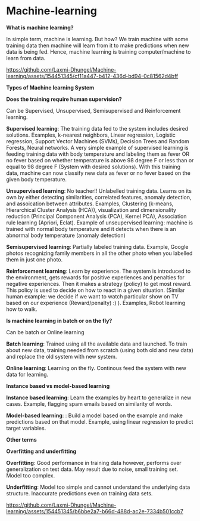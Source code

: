 # Machine-learning
**What is machine learning?**

In simple term, machine is learning. But how? We train machine with some training data then machine will learn from it to make predictions when new data is being fed. Hence, machine learning is training computer/machine to learn from data. 

https://github.com/Laxmi-Dhungel/Machine-learning/assets/154451345/cf11a447-b412-436d-bd94-0c81562d4bff

**Types of Machine learning System**

**Does the training require human supervision?**

Can be Supervised, Unsupervised, Semisupervised and Reinforcement learning. 

**Supervised learning**: The training data fed to the system includes desired solutions. Examples, k-nearest neighbors, Linear regression, Logistic regression, Support Vector Machines (SVMs), Decision Trees and Random Forests, Neural networks. A very simple example of supervised learning is feeding training data with body temperature and labeling them as fever OR no fever based on whether temperature is above 98 degree F or less than or equal to 98 degree F (System with desired solutions). With this training data, machine can now classify new data as fever or no fever based on the given body temperature.

**Unsupervised learning**: No teacher!! Unlabelled training data. Learns on its own by either detecting similarities, correlated features, anomaly detection, and assoication between attributes. Examples, Clustering (k-means, Hierarchical Cluster Analysis (HCA)), visualization and dimensionality reduction (Principal Component Analysis (PCA), Kernel PCA), Association rule learning (Apriori, Eclat). Example of unseupervised learning: machine is trained with normal body temperature and it detects when there is an abnormal body temperature (anomaly detection)

**Semisupervised learning**: Partially labeled training data. Example, Google photos recognizing family members in all the other photo when you labelled them in just one photo.

**Reinforcement learning**: Learn by experience. The system is introduced to the environment, gets rewards for positive experiences and penalties for negative experiences. Then it makes a strategy (policy) to get most reward. This policy is used to decide on how to react in a given situation. (Similar human example: we decide if we want to watch particular show on TV based on our experience (Reward/penalty) :) ). Examples, Robot learning how to walk.


**Is machine learning in batch or on the fly?**

Can be batch or Online learning

**Batch learning**: Trained using all the available data and launched. To train about new data, training needed from scratch (using both old and new data) and replace the old system with new system. 

**Online learning**: Learning on the fly. Continous feed the system with new data for learning. 

**Instance based vs model-based learning**

**Instance based learning**: Learn the examples by heart to generalize in new cases. Example, flagging spam emails based on similarity of words.

**Model-based learning**: : Build a model based on the example and make predictions based on that model. Example, using linear regression to predict target variables. 


**Other terms**

**Overfitting and underfitting**

**Overfitting**:  Good performance in training data however, performs over generalization on test data. May result due to noise, small training set. Model too complex. 

**Underfitting**: Model too simple and cannot understand the underlying data structure. Inaccurate predictions even on training data sets. 



https://github.com/Laxmi-Dhungel/Machine-learning/assets/154451345/b6bbe2a7-b66d-488d-ac2e-7334b501ccb7






